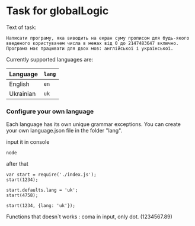 # Task for globalLogic 

Text of task: 

    Написати програму, яка виводить на екран суму прописом для будь-якого введеного користувачем числа в межах від 0 до 2147483647 включно. 
    Програма має працювати для двох мов: англійської і української. 




Currently supported languages are:

| Language | `lang` |
|---------|--------|
| English | `en` |
| Ukrainian | `uk` |

### Configure your own language
Each language has its own unique grammar exceptions.  You can create your own 
language.json file in the folder "lang".

input it in console 
```
node 
```
after that 
```
var start = require('./index.js');
start(1234); 

start.defaults.lang = 'uk';
start(4758);

start(1234, {lang: 'uk'});

```

  Functions that doesn`t works : 
     coma in input, only dot. 
     (1234567.89)

